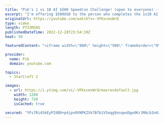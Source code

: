 ```yaml
---
title: "PiG's 1 vs 10 AI $500 Speedrun Challenge! (open to everyone) - StarCraft 2"
excerpt: "I'm offering $500USD to the person who completes the 1v10 AI Speedrun Challenge the quickest!  0:00 PiG's 1st speedrun 29:22 How to do the challenge + submit times  Submission Form: https://forms.gle/8NGir84cZDLF1ocEA  Rules:  ➡ Submissions close: Wednesday 25th January at midday Sydney time (equiv."
originalUrl: https://youtube.com/watch?v=-VFKxcmsWrQ
type: video
length: PT33M20S
publishedDateTime: 2022-12-28T23:54:19Z
heat: 50

featuredContent: "<iframe width=\"800\" height=\"500\" frameborder=\"0\" src=\"https://www.youtube.com/embed/-VFKxcmsWrQ\" allow=\"accelerometer; autoplay; encrypted-media; gyroscope; picture-in-picture\" allowfullscreen></iframe>"

provider:
  name: PiG
  domain: youtube.com

topics:
  - StarCraft 2

images:
  - url: https://i.ytimg.com/vi/-VFKxcmsWrQ/maxresdefault.jpg
    width: 1280
    height: 720
    isCached: true

secured: "YFs7Ri4SkEyPZdB8+p4jpn0VNPKZVk7Bfb1V5eqg9onqwoDgw9KrJMAcb3n0zPUwft5y36rziH+RsB6WNGODdlU5Juc4T4VqgAfFOlf4nJqGmznV6qfTiwOu6bIIXpZPt3aA+OgxUZneWKC+jEO6D7g5MaEOdkEk2l/JAL4JBVJs8wtzM982jJItJ0+fUaakdAh8nWz7H3Cuys4oFk/645BfPDR7YMkc9DDt83TqTmG7y8ONpRhIQ6PZiAypWUmF4C+Pnz359ozqdkEVo9XJ+xeyHgnQOw4SGFQ0q+kt5V1eit2M+k4ReGHCN8yYLaz+uFvisOD5vXX+n5FGymiUXSkl2SThnazXGB+jYCRK/+SHWijQ1BNEy/ljiVXtfGkDL5FZSiqMIHRK2xrr6tGKW8RY1jYIwSbtgjjpRkHFSYc=;UTE3vIVzLWZXvNx/Xgz0bg=="
---
```


